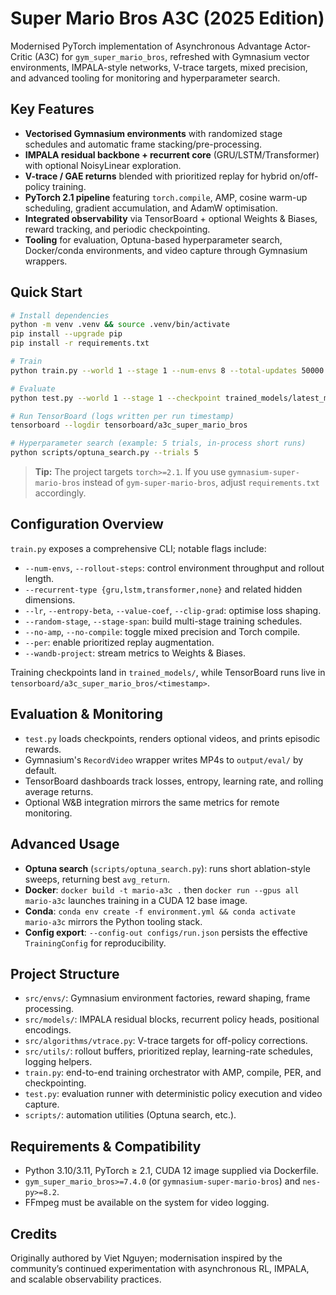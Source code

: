 # Super Mario Bros A3C (2025 Edition)

Modernised PyTorch implementation of Asynchronous Advantage Actor-Critic (A3C) for `gym_super_mario_bros`, refreshed with Gymnasium vector environments, IMPALA-style networks, V-trace targets, mixed precision, and advanced tooling for monitoring and hyperparameter search.

## Key Features

- **Vectorised Gymnasium environments** with randomized stage schedules and automatic frame stacking/pre-processing.
- **IMPALA residual backbone + recurrent core** (GRU/LSTM/Transformer) with optional NoisyLinear exploration.
- **V-trace / GAE returns** blended with prioritized replay for hybrid on/off-policy training.
- **PyTorch 2.1 pipeline** featuring `torch.compile`, AMP, cosine warm-up scheduling, gradient accumulation, and AdamW optimisation.
- **Integrated observability** via TensorBoard + optional Weights & Biases, reward tracking, and periodic checkpointing.
- **Tooling** for evaluation, Optuna-based hyperparameter search, Docker/conda environments, and video capture through Gymnasium wrappers.

## Quick Start

```bash
# Install dependencies
python -m venv .venv && source .venv/bin/activate
pip install --upgrade pip
pip install -r requirements.txt

# Train
python train.py --world 1 --stage 1 --num-envs 8 --total-updates 50000

# Evaluate
python test.py --world 1 --stage 1 --checkpoint trained_models/latest_model.pt --episodes 5

# Run TensorBoard (logs written per run timestamp)
tensorboard --logdir tensorboard/a3c_super_mario_bros

# Hyperparameter search (example: 5 trials, in-process short runs)
python scripts/optuna_search.py --trials 5
```

> **Tip:** The project targets `torch>=2.1`. If you use `gymnasium-super-mario-bros` instead of `gym-super-mario-bros`, adjust `requirements.txt` accordingly.

## Configuration Overview

`train.py` exposes a comprehensive CLI; notable flags include:

- `--num-envs`, `--rollout-steps`: control environment throughput and rollout length.
- `--recurrent-type {gru,lstm,transformer,none}` and related hidden dimensions.
- `--lr`, `--entropy-beta`, `--value-coef`, `--clip-grad`: optimise loss shaping.
- `--random-stage`, `--stage-span`: build multi-stage training schedules.
- `--no-amp`, `--no-compile`: toggle mixed precision and Torch compile.
- `--per`: enable prioritized replay augmentation.
- `--wandb-project`: stream metrics to Weights & Biases.

Training checkpoints land in `trained_models/`, while TensorBoard runs live in `tensorboard/a3c_super_mario_bros/<timestamp>`.

## Evaluation & Monitoring

- `test.py` loads checkpoints, renders optional videos, and prints episodic rewards.
- Gymnasium's `RecordVideo` wrapper writes MP4s to `output/eval/` by default.
- TensorBoard dashboards track losses, entropy, learning rate, and rolling average returns.
- Optional W&B integration mirrors the same metrics for remote monitoring.

## Advanced Usage

- **Optuna search** (`scripts/optuna_search.py`): runs short ablation-style sweeps, returning best `avg_return`.
- **Docker**: `docker build -t mario-a3c .` then `docker run --gpus all mario-a3c` launches training in a CUDA 12 base image.
- **Conda**: `conda env create -f environment.yml && conda activate mario-a3c` mirrors the Python tooling stack.
- **Config export**: `--config-out configs/run.json` persists the effective `TrainingConfig` for reproducibility.

## Project Structure

- `src/envs/`: Gymnasium environment factories, reward shaping, frame processing.
- `src/models/`: IMPALA residual blocks, recurrent policy heads, positional encodings.
- `src/algorithms/vtrace.py`: V-trace targets for off-policy corrections.
- `src/utils/`: rollout buffers, prioritized replay, learning-rate schedules, logging helpers.
- `train.py`: end-to-end training orchestrator with AMP, compile, PER, and checkpointing.
- `test.py`: evaluation runner with deterministic policy execution and video capture.
- `scripts/`: automation utilities (Optuna search, etc.).

## Requirements & Compatibility

- Python 3.10/3.11, PyTorch ≥ 2.1, CUDA 12 image supplied via Dockerfile.
- `gym_super_mario_bros>=7.4.0` (or `gymnasium-super-mario-bros`) and `nes-py>=8.2`.
- FFmpeg must be available on the system for video logging.

## Credits

Originally authored by Viet Nguyen; modernisation inspired by the community’s continued experimentation with asynchronous RL, IMPALA, and scalable observability practices.
